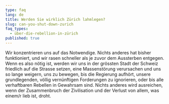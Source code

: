 ```yaml
---
type: faq
lang: de
title: Werden Sie wirklich Zürich lahmlegen?
slug: can-you-shut-down-zurich
faq_types:
  - über-die-rebellion-in-zürich
published: true
---
```

Wir konzentrieren uns auf das Notwendige. Nichts anderes hat bisher funktioniert, und wir rasen schneller als je zuvor dem Aussterben entgegen. Wenn es also nötig ist, werden wir uns in der grössten Stadt der Schweiz friedlich auf die Strasse setzen, eine Massenstörung verursachen und uns so lange weigern, uns zu bewegen, bis die Regierung aufhört, unsere grundlegenden, völlig vernünftigen Forderungen zu ignorieren, oder bis alle verhaftbaren Rebellen in Gewahrsam sind. Nichts anderes wird ausreichen, wenn der Zusammenbruch der Zivilisation und der Verlust von allem, was einem/r lieb ist, droht.